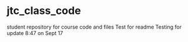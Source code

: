 # jtc_class_code
student repository for course code and files
Test for readme
Testing for update 8:47 on Sept 17
